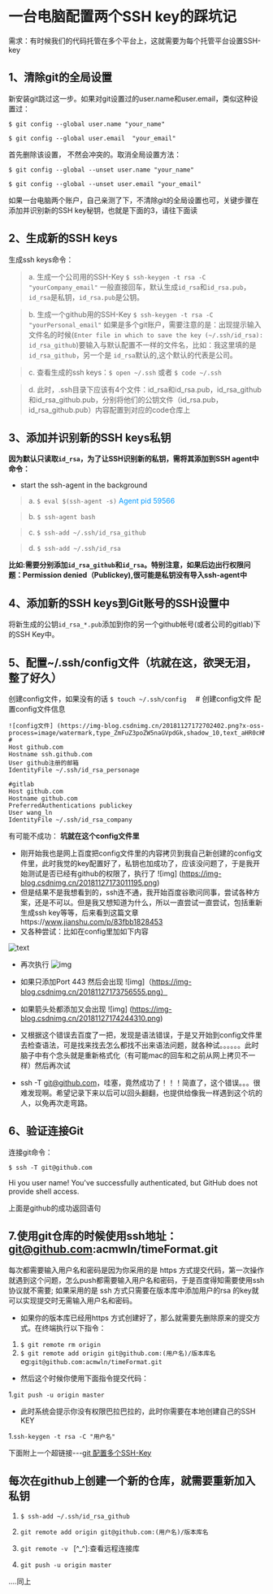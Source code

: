 # 一台电脑配置两个SSH key的踩坑记

需求：有时候我们的代码托管在多个平台上，这就需要为每个托管平台设置SSH-key

## 1、清除git的全局设置
新安装git跳过这一步。如果对git设置过的user.name和user.email，类似这种设置过：

`$ git config --global user.name "your_name"  `

`$ git config --global user.email  "your_email"`

首先删除该设置， 不然会冲突的。取消全局设置方法：

`$ git config --global --unset user.name "your_name" ` 

`$ git config --global --unset user.email "your_email"`

如果一台电脑两个账户，自己亲测了下，不清除git的全局设置也可，关键步骤在添加并识别新的SSH key秘钥，也就是下面的3，请往下面读

## 2、生成新的SSH keys
生成ssh keys命令：
> a. 生成一个公司用的SSH-Key
`$ ssh-keygen -t rsa -C "yourCompany_email"`
一般直接回车，默认生成`id_rsa`和`id_rsa.pub`，`id_rsa`是私钥，`id_rsa.pub`是公钥。

> b. 生成一个github用的SSH-Key
`$ ssh-keygen -t rsa -C "yourPersonal_email"`
如果是多个git账户，需要注意的是：出现提示输入文件名的时候(`Enter file in which to save the key (~/.ssh/id_rsa): id_rsa_github`)要输入与默认配置不一样的文件名，比如：我这里填的是 `id_rsa_github`，另一个是 `id_rsa`默认的,这个默认的代表是公司。

> c. 查看生成的ssh keys：`$ open ~/.ssh` 或者 `$ code ~/.ssh` 

> d. 此时，.ssh目录下应该有4个文件：id_rsa和id_rsa.pub，id_rsa_github和id_rsa_github.pub，分别将他们的公钥文件（id_rsa.pub，id_rsa_github.pub）内容配置到对应的code仓库上


## 3、添加并识别新的SSH keys私钥
<b>因为默认只读取`id_rsa`，为了让SSH识别新的私钥，需将其添加到SSH agent中 
命令：</b>
- start the ssh-agent in the background
> a. `$ eval $(ssh-agent -s)` 
  <font color=#0099ff>Agent pid 59566</font>  

> b. `$ ssh-agent bash`  

> c. `$ ssh-add ~/.ssh/id_rsa_github`  

> d. `$ ssh-add ~/.ssh/id_rsa`  

<b>比如:需要分别添加`id_rsa_github`和`id_rsa`。特别注意，如果后边出行权限问题：Permission denied（Publickey),很可能是私钥没有导入ssh-agent中</b>

## 4、添加新的SSH keys到Git账号的SSH设置中
将新生成的公钥`id_rsa_*.pub`添加到你的另一个github帐号(或者公司的gitlab)下的SSH Key中。 

## 5、配置~/.ssh/config文件（坑就在这，欲哭无泪，整了好久）
创建config文件，如果没有的话
`$ touch ~/.ssh/config  `      # 创建config文件
配置config文件信息
```config
![config文件] (https://img-blog.csdnimg.cn/20181127172702402.png?x-oss-process=image/watermark,type_ZmFuZ3poZW5naGVpdGk,shadow_10,text_aHR0cHM6Ly9ibG9nLmNzZG4ubmV0L2FjbV93bG4=,size_16,color_FFFFFF,t_70)
# 
Host github.com  
Hostname ssh.github.com  
User github注册的邮箱  
IdentityFile ~/.ssh/id_rsa_personage
  
#gitlab
Host github.com  
Hostname github.com  
PreferredAuthentications publickey
User wang_ln  
IdentityFile ~/.ssh/id_rsa_company
```

 有可能不成功：
 <b>坑就在这个config文件里</b>

- 刚开始我也是网上百度把config文件里的内容拷贝到我自己新创建的config文件里，此时我觉的key配置好了，私钥也加成功了，应该没问题了，于是我开始测试是否已经有github的权限了，执行了
![img] (https://img-blog.csdnimg.cn/20181127173011195.png)
- 但是结果不是我想看到的，ssh连不通，我开始百度谷歌问同事，尝试各种方案，还是不可以。但是我又想知道为什么，所以一直尝试一直尝试，包括重新生成ssh key等等，后来看到这篇文章https://www.jianshu.com/p/83fbb1828453
- 又各种尝试：比如在config里加如下内容

![text](https://img-blog.csdnimg.cn/20181127173345388.png?x-oss-process=image/watermark,type_ZmFuZ3poZW5naGVpdGk,shadow_10,text_aHR0cHM6Ly9ibG9nLmNzZG4ubmV0L2FjbV93bG4=,size_16,color_FFFFFF,t_70)

- 再次执行
![img](https://img-blog.csdnimg.cn/20181127173606632.png)

- 如果只添加Port 443 然后会出现
![img]（https://img-blog.csdnimg.cn/20181127173756555.png）

- 如果箭头处都添加又会出现
![img] (https://img-blog.csdnimg.cn/20181127174244310.png)

- 又根据这个错误去百度了一把，发现是语法错误，于是又开始到config文件里去检查语法，可是找来找去怎么都找不出来语法问题，就各种试。。。。。。此时脑子中有个念头就是重新格式化（有可能mac的回车和之前从网上拷贝不一样）然后再次试

- ssh -T git@github.com，哇塞，竟然成功了！！！简直了，这个错误。。。很难发现啊。希望记录下来以后可以回头翻翻，也提供给像我一样遇到这个坑的人，以免再次走弯路。

## 6、验证连接Git
连接git命令：

`$ ssh -T git@github.com`  

Hi you user name! You've successfully authenticated, but GitHub does not provide shell access.  

 上面是github的成功返回语句


## 7.使用git仓库的时候使用ssh地址：git@github.com:acmwln/timeFormat.git 
每次都需要输入用户名和密码是因为你采用的是 https 方式提交代码，第一次操作就遇到这个问题，怎么push都需要输入用户名和密码，于是百度得知需要使用ssh协议就不需要; 如果采用的是 ssh 方式只需要在版本库中添加用户的rsa 的key就可以实现提交时无需输入用户名和密码。

- 如果你的版本库已经用https 方式创建好了，那么就需要先删除原来的提交方式。在终端执行以下指令：  

1. `$ git remote rm origin`
2. `$ git remote add origin git@github.com:(用户名)/版本库名`  eg:`git@github.com:acmwln/timeFormat.git`

- 然后这个时候你使用下面指令提交代码：  

1.`git push -u origin master`

- 此时系统会提示你没有权限巴拉巴拉的，此时你需要在本地创建自己的SSH KEY

1.`ssh-keygen -t rsa -C "用户名"`


下面附上一个超链接---[git 配置多个SSH-Key](https://blog.csdn.net/dqchouyang/article/details/54898910)

## 每次在github上创建一个新的仓库，就需要重新加入私钥

1. `$ ssh-add ~/.ssh/id_rsa_github`

2. `git remote add origin git@github.com:(用户名)/版本库名`  

3. `git remote -v `     [^_^]:查看远程连接库

4. `git push -u origin master`

....同上